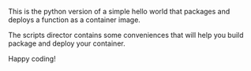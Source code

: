 
This is the python version of a simple hello world that packages and deploys a function as a container image.

The scripts director contains some conveniences that will help you build package and deploy your container.

Happy coding!
